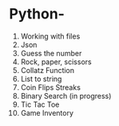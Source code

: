 # Python-

<ol> 
  <li> Working with files </li> 
  <li> Json </li> 
  <li> Guess the number </li>
  <li> Rock, paper, scissors </li>
  <li> Collatz Function </li>
  <li> List to string </li> 
  <li> Coin Flips Streaks </li>
  <li> Binary Search (in progress) </li> 
  <li> Tic Tac Toe </li>
  <li> Game  Inventory </li>
</ol>
